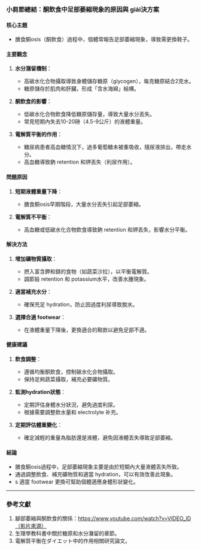 ### 小芻節總結：酮飲食中足部萎縮現象的原因與 giải決方案

#### 核心主題
- 膳食酮osis（酮飲食）過程中，個體常報告足部萎縮現象，導致需更換鞋子。

#### 主要觀念
1. **水分潴留機制**：
   - 高碳水化合物攝取導致身體儲存糖原（glycogen），每克糖原結合2克水。
   - 糖原儲存於肌肉和肝臟，形成「含水海綿」結構。

2. **酮飲食的影響**：
   - 低碳水化合物飲食降低糖原儲存量，導致大量水分丟失。
   - 常見短期內失去10-20磅（4.5-9公斤）的液體重量。

3. **電解質平衡的作用**：
   - 糖尿病患者高血糖情況下，過多葡萄糖未被重吸收，隨尿液排出，帶走水分。
   - 高血糖導致鈉 retention 和钾丟失（利尿作用）。

#### 問題原因
1. **短期液體重量下降**：
   - 膳食酮osis早期階段，大量水分丟失引起足部萎縮。

2. **電解質不平衡**：
   - 高血糖或低碳水化合物飲食導致鈉 retention 和钾丟失，影響水分平衡。

#### 解決方法
1. **增加礦物質攝取**：
   - 摂入富含鉀和鎂的食物（如蔬菜沙拉），以平衡電解質。
   - 調節鈠 retention 和 potassium水平，改善水腫現象。

2. **適當補充水分**：
   - 確保充足 hydration，防止因過度利尿導致脫水。

3. **選擇合適 footwear**：
   - 在液體重量下降後，更換適合的鞋款以避免足部不適。

#### 健康建議
1. **飲食調整**：
   - 遵循均衡酮飲食，控制碳水化合物攝取。
   - 保持足夠蔬菜攝取，補充必要礦物質。

2. **監測hydration狀態**：
   - 定期評估身體水分狀況，避免過度利尿。
   - 根據需要調整飲水量和 electrolyte 补充。

3. **定期評估體重變化**：
   - 確定減輕的重量為脂肪還是液體，避免因液體丟失導致足部萎縮。

#### 結論
- 膳食酮osis過程中，足部萎縮現象主要是由於短期內大量液體丟失所致。
- 通過調整飲食、補充礦物質和適當 hydration，可以有效改善此現象。
- s 適當 footwear 更換可幫助個體適應身體形狀變化。

---

### 參考文獻
1. 腳部萎縮與酮飲食的關係：https://www.youtube.com/watch?v=VIDEO_ID（影片來源）  
2. 生理學教科書中關於糖原和水分潴留的章節。  
3. 電解質平衡在ダイエット中的作用相關研究論文。